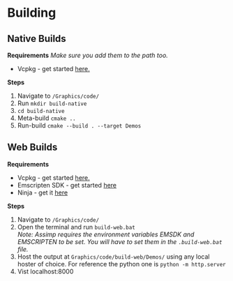 # Building

## Native Builds
**Requirements** *Make sure you add them to the path too.*

* Vcpkg - get started [here.](https://vcpkg.io/en/getting-started.html)

**Steps**

1. Navigate to ``/Graphics/code/``
2. Run ``mkdir build-native``
3. ``cd build-native``
4. Meta-build ``cmake ..``
5. Run-build ``cmake --build . --target Demos``

## Web Builds
**Requirements** 

* Vcpkg - get started [here.](https://vcpkg.io/en/getting-started.html)
* Emscripten SDK - get started [here](https://emscripten.org/docs/getting_started/downloads.html)
* Ninja - get it [here](https://github.com/ninja-build/ninja/releases)

**Steps**

1. Navigate to ``/Graphics/code/``
2. Open the terminal and run ``build-web.bat`` <br> *Note: Assimp requires the environment variables EMSDK and EMSCRIPTEN to be set. You will have to set them in the ``.build-web.bat`` file.*
3. Host the output at ``Graphics/code/build-web/Demos/`` using any local hoster of choice. For reference the python one is ``python -m http.server``
4. Vist localhost:8000